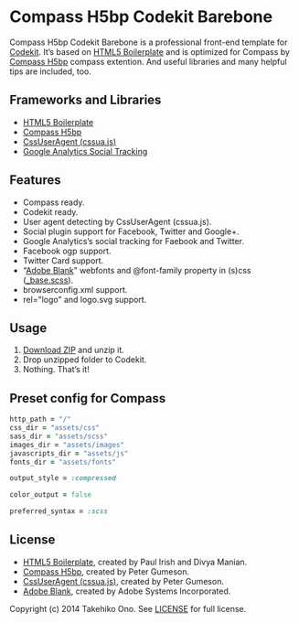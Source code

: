 # Compass H5bp Codekit Barebone

Compass H5bp Codekit Barebone is a professional front-end template for [Codekit](https://incident57.com/codekit/).
It’s based on [HTML5 Boilerplate](http://html5boilerplate.com/) and is optimized for Compass by [Compass H5bp](https://github.com/sporkd/compass-h5bp) compass extention.
And useful libraries and many helpful tips are included, too.


## Frameworks and Libraries

* [HTML5 Boilerplate](http://html5boilerplate.com/)
* [Compass H5bp](https://github.com/sporkd/compass-h5bp)
* [CssUserAgent (cssua.js)](http://cssuseragent.org)
* [Google Analytics Social Tracking](https://code.google.com/p/analytics-api-samples/source/browse/trunk/src/tracking/javascript/v5/social/ga_social_tracking.js)


## Features

* Compass ready.
* Codekit ready.
* User agent detecting by CssUserAgent (cssua.js).
* Social plugin support for Facebook, Twitter and Google+.
* Google Analytics’s social tracking for Faebook and Twitter.
* Facebook ogp support.
* Twitter Card support.
* “[Adobe Blank](http://sourceforge.net/adobe/adobe-blank/wiki/Home/)” webfonts and @font-family property in (s)css ([_base.scss](https://github.com/onopko/compass-h5bp-codekit-barebone/blob/master/assets/scss/base.scss)).
* browserconfig.xml support.
* rel="logo" and logo.svg support.


## Usage

1. [Download ZIP](https://github.com/onopko/compass-h5bp-codekit-barebone/archive/master.zip) and unzip it.
2. Drop unzipped folder to Codekit.
3. Nothing. That’s it!


## Preset config for Compass

```ruby
http_path = "/"
css_dir = "assets/css"
sass_dir = "assets/scss"
images_dir = "assets/images"
javascripts_dir = "assets/js"
fonts_dir = "assets/fonts"

output_style = :compressed

color_output = false

preferred_syntax = :scss
```


## License

* [HTML5 Boilerplate](http://html5boilerplate.com/), created by Paul Irish and Divya Manian.
* [Compass H5bp](https://github.com/sporkd/compass-h5bp), created by Peter Gumeson.
* [CssUserAgent (cssua.js)](http://cssuseragent.org), created by Peter Gumeson.
* [Adobe Blank](http://sourceforge.net/adobe/adobe-blank/), created by Adobe Systems Incorporated.

Copyright (c) 2014 Takehiko Ono. See [LICENSE](https://github.com/onopko/compass-h5bp-codekit-barebone/blob/master/LICENSE.md) for full license.
